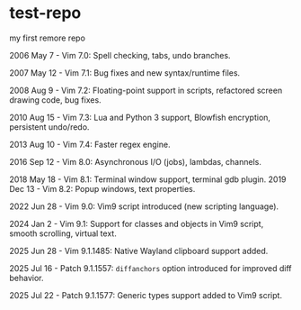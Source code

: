 # test-repo
my first remore repo

2006 May 7      - Vim 7.0: Spell checking, tabs, undo branches. 

2007 May 12     - Vim 7.1: Bug fixes and new syntax/runtime files. 

2008 Aug 9      - Vim 7.2: Floating-point support in scripts, refactored screen drawing code, bug fixes. 

2010 Aug 15     - Vim 7.3: Lua and Python 3 support, Blowfish encryption, persistent undo/redo. 

2013 Aug 10     - Vim 7.4: Faster regex engine.

2016 Sep 12     - Vim 8.0: Asynchronous I/O (jobs), lambdas, channels. 

2018 May 18     - Vim 8.1: Terminal window support, terminal gdb plugin. 
2019 Dec 13     - Vim 8.2: Popup windows, text properties. 

2022 Jun 28     - Vim 9.0: Vim9 script introduced (new scripting language). 

2024 Jan 2      - Vim 9.1: Support for classes and objects in Vim9 script, smooth scrolling, virtual text. 

2025 Jun 28     - Vim 9.1.1485: Native Wayland clipboard support added. 

2025 Jul 16     - Patch 9.1.1557: `diffanchors` option introduced for improved diff behavior. 

2025 Jul 22     - Patch 9.1.1577: Generic types support added to Vim9 script. 

